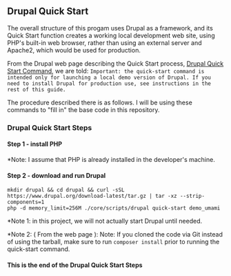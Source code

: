 ## Drupal Quick Start



The overall structure of this progam uses Drupal as a framework, and its Quick Start function creates a working local development web site, using PHP's built-in web browser, rather than using an external server and Apache2, which would be used for production.

From the Drupal web page describing the Quick Start process, [Drupal Quick Start Command](https://www.drupal.org/docs/installing-drupal/drupal-quick-start-command), we are told: `Important: the quick-start command is intended only for launching a local demo version of Drupal. If you need to install Drupal for production use, see instructions in the rest of this guide.`


The procedure described there is as follows.  I will be using these commands to "fill in" the base code in this repository.


### Drupal Quick Start Steps

#### Step 1 - install PHP

*Note: I assume that PHP is already installed in the developer's machine.

#### Step 2 - download and run Drupal

```
mkdir drupal && cd drupal && curl -sSL https://www.drupal.org/download-latest/tar.gz | tar -xz --strip-components=1
php -d memory_limit=256M ./core/scripts/drupal quick-start demo_umami
```

*Note 1: in this project, we will not actually start Drupal until needed.

*Note 2: ( From the web page ): Note: If you cloned the code via Git instead of using the tarball, make sure to run `composer install` prior to running the quick-start command.

#### This is the end of the Drupal Quick Start Steps


